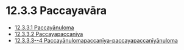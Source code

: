 

# 12.3.3 Paccayavāra

* [12.3.3.1 Paccayānuloma](12.3.3/12.3.3.1.md)
* [12.3.3.2 Paccayapaccanīya](12.3.3/12.3.3.2.md)
* [12.3.3.3--4 Paccayānulomapaccanīya-paccayapaccanīyānuloma](12.3.3/12.3.3.3--4.md)



